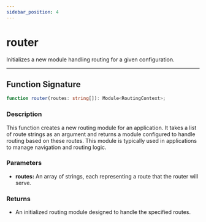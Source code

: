 ```yaml
---
sidebar_position: 4
---
```


# router

Initializes a new module handling routing for a given configuration.

---

## Function Signature

```typescript
function router(routes: string[]): Module<RoutingContext>;
```

### Description

This function creates a new routing module for an application. It takes a list of route strings as an argument and returns a module configured to handle routing based on these routes. This module is typically used in applications to manage navigation and routing logic.

### Parameters

- **routes:** An array of strings, each representing a route that the router will serve.

### Returns

- An initialized routing module designed to handle the specified routes.
